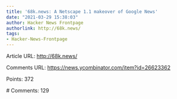 ```yaml
---
title: '68k.news: A Netscape 1.1 makeover of Google News'
date: "2021-03-29 15:38:03"
author: Hacker News Frontpage
authorlink: http://68k.news/
tags:
- Hacker-News-Frontpage
---
```


<p>Article URL: <a href="http://68k.news/">http://68k.news/</a></p>
<p>Comments URL: <a href="https://news.ycombinator.com/item?id=26623362">https://news.ycombinator.com/item?id=26623362</a></p>
<p>Points: 372</p>
<p># Comments: 129</p>
